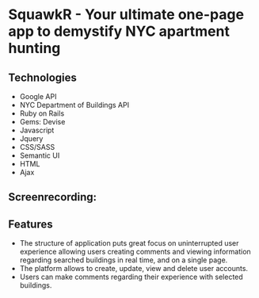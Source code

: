 # SquawkR - Your ultimate one-page app to demystify NYC apartment hunting 

## Technologies
* Google API
* NYC Department of Buildings API
* Ruby on Rails
* Gems: Devise
* Javascript
* Jquery
* CSS/SASS
* Semantic UI
* HTML
* Ajax

## Screenrecording:



## Features
* The structure of application puts great focus on uninterrupted user experience allowing users creating comments and viewing information regarding searched buildings in real time, and on a single page. 
* The platform allows to create, update, view and delete user accounts.
* Users can make comments regarding their experience with selected buildings.
